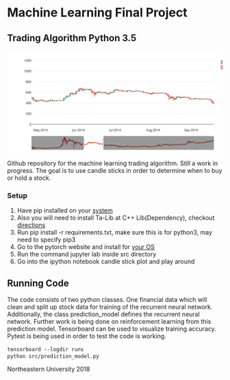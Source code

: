 # Machine Learning Final Project
## Trading Algorithm Python 3.5 

![Alt text](src/lines.png)
Github repository for the machine learning trading algorithm. Still a work in progress. The goal is to use candle sticks in order to determine when to buy or hold a stock. 

### Setup
1. Have pip installed on your [system](https://pip.pypa.io/en/stable/) 
2. Also you will need to install Ta-Lib at C++ Lib(Dependency), checkout [directions](https://github.com/mrjbq7/ta-lib)
3. Run pip install -r requirements.txt, make sure this is for python3, may need to specify pip3
4. Go to the pytorch website and install for [your OS](http://pytorch.org)
5. Run the command jupyter lab inside src directory
6. Go into the ipython notebook candle stick plot and play around

## Running Code
The code consists of two python classes. One financial data which will clean and split up stock data for training of the recurrent neural network. Additionally, the class prediction_model defines the recurrent neural network. Further work is being done on reinforcement learning from this prediction model. Tensorboard can be used to visualize training accuracy. Pytest is being used in order to test the code is working.
```
tensorboard --logdir runs
python src/prediction_model.py
```

Northeastern University 2018
